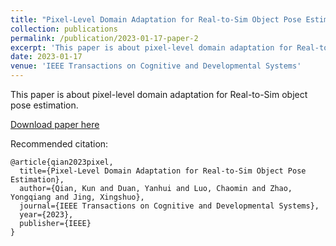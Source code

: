 ```yaml
---
title: "Pixel-Level Domain Adaptation for Real-to-Sim Object Pose Estimation"
collection: publications
permalink: /publication/2023-01-17-paper-2
excerpt: 'This paper is about pixel-level domain adaptation for Real-to-Sim object pose estimation.'
date: 2023-01-17
venue: 'IEEE Transactions on Cognitive and Developmental Systems'
---
```

This paper is about pixel-level domain adaptation for Real-to-Sim object pose estimation.

[Download paper here](https://rancho-zhao.github.io/files/paper2.pdf)

Recommended citation: 
```
@article{qian2023pixel,
  title={Pixel-Level Domain Adaptation for Real-to-Sim Object Pose Estimation},
  author={Qian, Kun and Duan, Yanhui and Luo, Chaomin and Zhao, Yongqiang and Jing, Xingshuo},
  journal={IEEE Transactions on Cognitive and Developmental Systems},
  year={2023},
  publisher={IEEE}
}
```